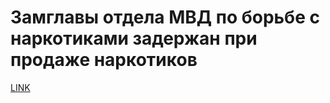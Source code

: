 # Замглавы отдела МВД по борьбе с наркотиками задержан при продаже наркотиков



[LINK](https://varlamov.ru/2399180.html)